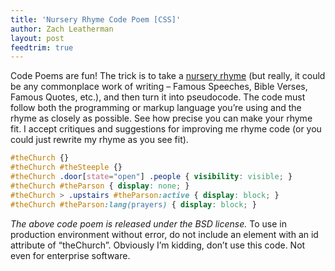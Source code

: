 ```yaml
---
title: 'Nursery Rhyme Code Poem [CSS]'
author: Zach Leatherman
layout: post
feedtrim: true
---
```


Code Poems are fun! The trick is to take a [nursery rhyme][1] (but really, it could be any commonplace work of writing – Famous Speeches, Bible Verses, Famous Quotes, etc.), and then turn it into pseudocode. The code must follow both the programming or markup language you’re using and the rhyme as closely as possible. See how precise you can make your rhyme fit. I accept critiques and suggestions for improving me rhyme code (or you could just rewrite my rhyme as you see fit).

 [1]: http://en.wikipedia.org/wiki/List_of_nursery_rhymes_in_English

``` css
#theChurch {}
#theChurch #theSteeple {}
#theChurch .door[state="open"] .people { visibility: visible; }
#theChurch #theParson { display: none; }
#theChurch > .upstairs #theParson:active { display: block; }
#theChurch #theParson:lang(prayers) { display: block; }
```

*The above code poem is released under the BSD license.* To use in production environment without error, do not include an element with an id attribute of “theChurch”. Obviously I’m kidding, don’t use this code. Not even for enterprise software.
